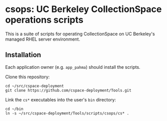 # csops: UC Berkeley CollectionSpace operations scripts

This is a suite of scripts for operating CollectionSpace on UC Berkeley's managed RHEL server environment.

## Installation

Each application owner (e.g. `app_pahma`) should install the scripts.

Clone this repository:

```
cd ~/src/cspace-deployment
git clone https://github.com/cspace-deployment/Tools.git
```

Link the `cs*` executables into the user's `bin` directory:

```
cd ~/bin
ln -s ~/src/cspace-deployment/Tools/scripts/csops/cs* .
```

